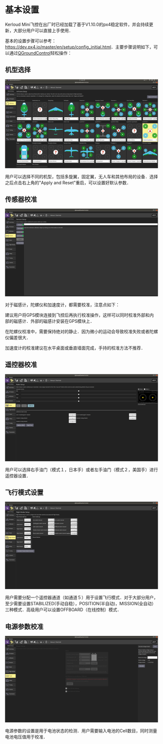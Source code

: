 # 基本设置

Kerloud Mini飞控在出厂时已经加载了基于V1.10.0的px4稳定软件，并会持续更新，大部分用户可以直接上手使用．

基本的设置步骤可以参考：<https://dev.px4.io/master/en/setup/config_initial.html>．主要步骤说明如下，可以通过[QGroundControl](http://qgroundcontrol.com/)轻松操作：

## 机型选择

<p align="center">
<img src ="../images/airframe_setting.png"/>
</p>

用户可以选择不同的机型，包括多旋翼，固定翼，无人车和其他布局的设备．选择之后点击右上角的"Apply and Reset"重启，可以设置好默认参数．

## 传感器校准

<p align="center">
<img src ="../images/sensor_calib.png"/>
</p>

对于磁感计，陀螺仪和加速度计，都需要校准，注意点如下：

建议用户将GPS模块连接到飞控后再执行校准操作，这样可以同时校准外部和内部的磁感计．外部的磁感计安装在GPS模块上．

在陀螺仪校准中，需要保持绝对的静止．因为微小的运动会导致校准失败或者陀螺仪偏差很大．

加速度计的校准建议在水平桌面或垂直墙面完成，手持的校准方法不推荐．

## 遥控器校准

<p align="center">
<img src ="../images/radio_setting.png"/>
</p>

用户可以选择右手油门（模式１，日本手）或者左手油门（模式２，美国手）进行遥控器设置．

## 飞行模式设置

<p align="center">
<img src ="../images/flightmode_setting.png"/>
</p>


用户需要分配一个遥控器通道（如通道５）用于设置飞行模式．对于大部分用户，至少需要设置STABILIZED(手动自稳），POSITION(半自动)，MISSION(全自动）三种模式．高级用户可以设置OFFBOARD（在线控制）模式．

## 电源参数校准

<p align="center">
<img src ="../images/power_calib.png"/>
</p>

电源参数的设置是用于电池状态的检测．用户需要输入电池的Cell数目，同时测量电池电压值用于校准．
